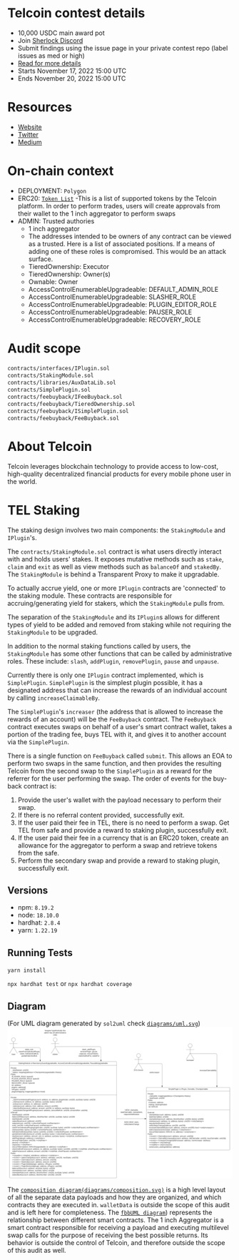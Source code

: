 # Telcoin contest details

- 10,000 USDC main award pot
- Join [Sherlock Discord](https://discord.gg/MABEWyASkp)
- Submit findings using the issue page in your private contest repo (label issues as med or high)
- [Read for more details](https://docs.sherlock.xyz/audits/watsons)
- Starts November 17, 2022 15:00 UTC
- Ends November 20, 2022 15:00 UTC

# Resources

- [Website](https://www.telco.in/)
- [Twitter](https://twitter.com/telcoin)
- [Medium](https://telcoin.medium.com/)

# On-chain context
- DEPLOYMENT: `Polygon`
- ERC20: [`Token List`](https://tokenlists.org/token-list?url=https://raw.githubusercontent.com/telcoin/token-lists/master/telcoins.json)
-This is a list of supported tokens by the Telcoin platform. In order to perform trades, users will create approvals from their wallet to the 1 inch aggregator to perform swaps
- ADMIN: Trusted authories
    - 1 inch aggregator
    - The addresses intended to be owners of any contract can be viewed as a trusted. Here is a list of associated positions. If a means of adding one of these roles is compromised. This would be an attack surface.
    - TieredOwnership: Executor
    - TieredOwnership: Owner(s)
    - Ownable: Owner
    - AccessControlEnumerableUpgradeable: DEFAULT_ADMIN_ROLE
    - AccessControlEnumerableUpgradeable: SLASHER_ROLE
    - AccessControlEnumerableUpgradeable: PLUGIN_EDITOR_ROLE
    - AccessControlEnumerableUpgradeable: PAUSER_ROLE
    - AccessControlEnumerableUpgradeable: RECOVERY_ROLE

# Audit scope
```
contracts/interfaces/IPlugin.sol
contracts/StakingModule.sol
contracts/libraries/AuxDataLib.sol
contracts/SimplePlugin.sol
contracts/feebuyback/IFeeBuyback.sol
contracts/feebuyback/TieredOwnership.sol
contracts/feebuyback/ISimplePlugin.sol
contracts/feebuyback/FeeBuyback.sol
```

# About Telcoin
Telcoin leverages blockchain technology to provide access to low-cost, high-quality decentralized financial products for every mobile phone user in the world.

# TEL Staking
The staking design involves two main components: the `StakingModule` and `IPlugin`'s.

The `contracts/StakingModule.sol` contract is what users directly interact with and holds users' stakes. 
It exposes mutative methods such as `stake`, `claim` and `exit` as well as view methods such as `balanceOf` and `stakedBy`. 
The `StakingModule` is behind a Transparent Proxy to make it upgradable. 

To actually accrue yield, one or more `IPlugin` contracts are 'connected' to the staking module. 
These contracts are responsible for accruing/generating yield for stakers, which the `StakingModule` pulls from. 

The separation of the `StakingModule` and its `IPlugin`s allows for different types of yield to be added and removed from staking while not requiring the `StakingModule` to be upgraded. 

In addition to the normal staking functions called by users, the `StakingModule` has some other functions that can be called by administrative roles. 
These include: `slash`, `addPlugin`, `removePlugin`, `pause` and `unpause`.

Currently there is only one `IPlugin` contract implemented, which is `SimplePlugin`. 
`SimplePlugin` is the simplest plugin possible, it has a designated address that can increase the rewards of an individual account by calling `increaseClaimableBy`. 

The `SimplePlugin`'s `increaser` (the address that is allowed to increase the rewards of an account) will be the `FeeBuyback` contract. The `FeeBuyback` contract executes swaps on behalf of a user's smart contract wallet, takes a portion of the trading fee, buys TEL with it, and gives it to another account via the `SimplePlugin`.

There is a single function on `FeeBuyback` called `submit`. This allows an EOA to perform two swaps in the same function, and then provides the resulting Telcoin from the second swap to the `SimplePlugin` as a reward for the referrer for the user performing the swap. The order of events for the buy-back contract is:
1. Provide the user's wallet with the payload necessary to perform their swap.
2. If there is no referral content provided, successfully exit.
3. If the user paid their fee in TEL, there is no need to perform a swap. Get TEL from safe and provide a reward to staking plugin, successfully exit.
4. If the user paid their fee in a currency that is an ERC20 token, create an allowance for the aggregator to perform a swap and retrieve tokens from the safe.
5. Perform the secondary swap and provide a reward to staking plugin, successfully exit.

## Versions
- npm: `8.19.2`
- node: `18.10.0`
- hardhat: `2.8.4`
- yarn: `1.22.19`

## Running Tests
`yarn install`

`npx hardhat test` or `npx hardhat coverage`

## Diagram
(For UML diagram generated by `sol2uml` check [`diagrams/uml.svg`](./diagrams/uml.svg))
![](./diagrams/flow.svg)

The [`composition diagram(diagrams/composition.svg)`](./diagrams/composition.svg) is a high level layout of all the separate data payloads and how they are organized, and which contracts they are executed in. `walletData` is outside the scope of this audit and is left here for completeness. The [`fbbUML diagram`](./diagrams/fbbUML.svg)) represents the relationship between different smart contracts. The 1 inch Aggregator is a smart contract responsible for receiving a payload and executing multilevel swap calls for the purpose of receiving the best possible returns. Its behavior is outside the control of Telcoin, and therefore outside the scope of this audit as well. 
